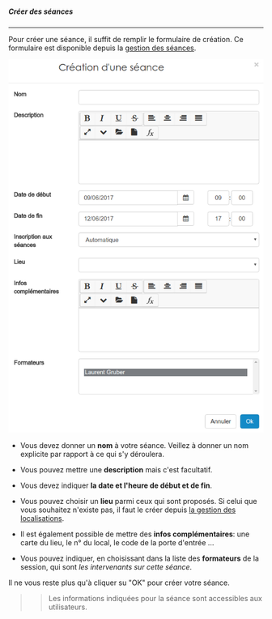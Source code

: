 ##### Créer des séances
---
Pour créer une séance, il suffit de remplir le formulaire de création. Ce formulaire est disponible depuis la [gestion des séances](admin-sessions-events.md). 

![](images/cursus-fig125.png)

* Vous devez donner un **nom** à votre séance. Veillez à donner un nom explicite par rapport à ce qui s'y déroulera.

* Vous pouvez mettre une **description** mais c'est facultatif.
* Vous devez indiquer **la date et l'heure de début et de fin**.
* Vous pouvez choisir un **lieu** parmi ceux qui sont proposés. Si celui que vous souhaitez n'existe pas, il faut le créer depuis [la gestion des localisations](localisations-config.md). 
* Il est également possible de mettre des **infos complémentaires**: une carte du lieu, le n° du local, le code de la porte d'entrée ...
* Vous pouvez indiquer, en choisissant dans la liste des **formateurs** de la session, qui sont *les intervenants sur cette séance*. 

Il ne vous reste plus qu'à cliquer su "OK" pour créer votre séance.

>> Les informations indiquées pour la séance sont accessibles aux utilisateurs. 
